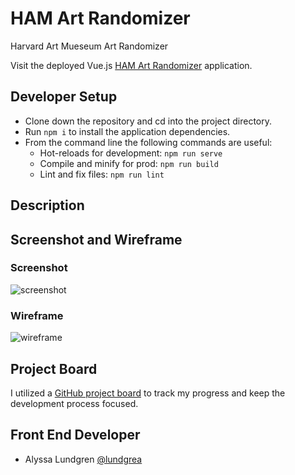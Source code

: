# HAM Art Randomizer
Harvard Art Mueseum Art Randomizer

Visit the deployed Vue.js [HAM Art Randomizer](https://vue-harvard-art.herokuapp.com/) application.



## Developer Setup

 - Clone down the repository and cd into the project directory. 
 - Run `npm i` to install the application dependencies.
 - From the command line the following commands are useful:
    - Hot-reloads for development: `npm run serve`
    - Compile and minify for prod: `npm run build`
    - Lint and fix files: `npm run lint`

## Description 

## Screenshot and Wireframe

### Screenshot
![screenshot](https://user-images.githubusercontent.com/38546045/68255957-9c582100-0026-11ea-92b5-b1447e56b6f4.png)

### Wireframe
![wireframe](https://user-images.githubusercontent.com/38546045/68255904-6dda4600-0026-11ea-9b5a-5defecdb5b7a.jpeg)


## Project Board

I utilized a [GitHub project board](https://github.com/lundgrea/Vue-Harvard-Art/projects/1) to track my progress and keep the development process focused. 

## Front End Developer
 - Alyssa Lundgren [@lundgrea](https://github.com/lundgrea)
 

